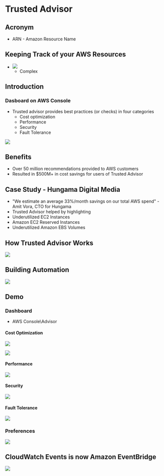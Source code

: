 # Trusted Advisor

## Acronym
* ARN - Amazon Resource Name 

## Keeping Track of your AWS Resources
* [<img src="https://i.imgur.com/JTAwMrx.png">](https://i.imgur.com/JTAwMrx.png)
  * Complex

## Introduction
### Dasboard on AWS Console
* Trusted advisor provides best practices (or checks) in four categories
  * Cost optimization
  * Performance
  * Security
  * Fault Tolerance
  
[<img src="https://i.imgur.com/BRdKhHm.png">](https://i.imgur.com/BRdKhHm.png)
  
## Benefits
* Over 50 million recommendations provided to AWS customers
* Resulted in $500M+ in cost savings for users of Trusted Advisor

## Case Study - Hungama Digital Media
* "We estimate an average 33%/month savings on our total AWS spend" - Amit Vora, CTO for Hungama
* Trusted Advisor helped by highlighting
 * Underutilized EC2 Instances
 * Amazon EC2 Reserved Instances
 * Underutilized Amazon EBS Volumes

## How Trusted Advisor Works
[<img src="https://i.imgur.com/4F1zIAH.png">](https://i.imgur.com/4F1zIAH.png)

## Building Automation
[<img src="https://i.imgur.com/Ondrsmm.png">](https://i.imgur.com/Ondrsmm.png)

## Demo
### Dashboard
* AWS Console\Advisor

#### Cost Optimization
[<img src="https://i.imgur.com/xSUDSoQ.png">](https://i.imgur.com/xSUDSoQ.png)

[<img src="https://i.imgur.com/zpKmO6B.png">](https://i.imgur.com/zpKmO6B.png)

#### Performance
[<img src="https://i.imgur.com/hm1od43.png">](https://i.imgur.com/hm1od43.png)
 
#### Security
[<img src="https://i.imgur.com/TkDExpH.png">](https://i.imgur.com/TkDExpH.png)

#### Fault Tolerance
[<img src="https://i.imgur.com/AhDCJIU.png">](https://i.imgur.com/AhDCJIU.png)

### Preferences
[<img src="https://i.imgur.com/rahB4Gh.png">](https://i.imgur.com/rahB4Gh.png)

## CloudWatch Events is now Amazon EventBridge
[<img src="https://i.imgur.com/wZun3HJ.png">](https://i.imgur.com/wZun3HJ.png)
